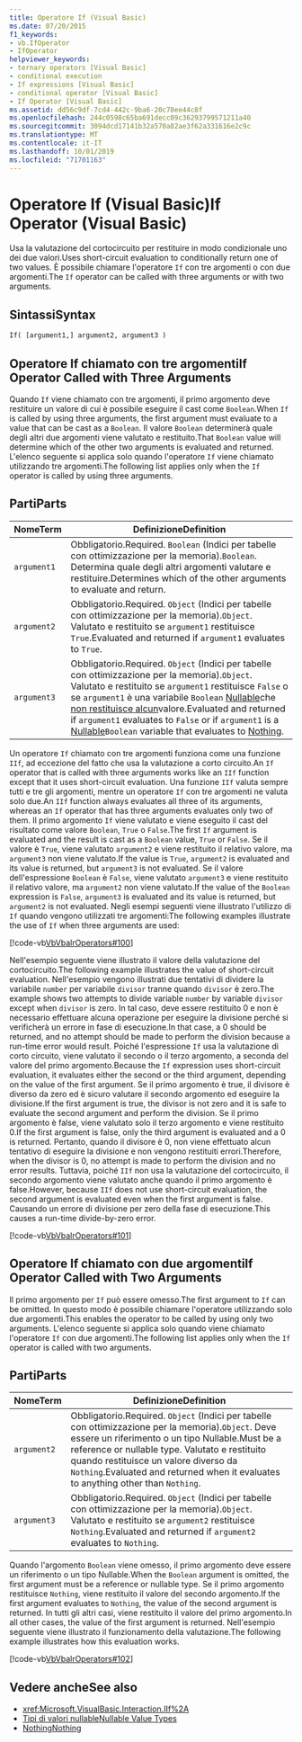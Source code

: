 ```yaml
---
title: Operatore If (Visual Basic)
ms.date: 07/20/2015
f1_keywords:
- vb.IfOperator
- IfOperator
helpviewer_keywords:
- ternary operators [Visual Basic]
- conditional execution
- If expressions [Visual Basic]
- conditional operator [Visual Basic]
- If Operator [Visual Basic]
ms.assetid: dd56c9df-7cd4-442c-9ba6-20c70ee44c8f
ms.openlocfilehash: 244c0598c65ba691decc09c36293799571211a40
ms.sourcegitcommit: 3094dcd17141b32a570a82ae3f62a331616e2c9c
ms.translationtype: MT
ms.contentlocale: it-IT
ms.lasthandoff: 10/01/2019
ms.locfileid: "71701163"
---
```

# <a name="if-operator-visual-basic"></a><span data-ttu-id="25a49-102">Operatore If (Visual Basic)</span><span class="sxs-lookup"><span data-stu-id="25a49-102">If Operator (Visual Basic)</span></span>
<span data-ttu-id="25a49-103">Usa la valutazione del cortocircuito per restituire in modo condizionale uno dei due valori.</span><span class="sxs-lookup"><span data-stu-id="25a49-103">Uses short-circuit evaluation to conditionally return one of two values.</span></span> <span data-ttu-id="25a49-104">È possibile chiamare l'operatore `If` con tre argomenti o con due argomenti.</span><span class="sxs-lookup"><span data-stu-id="25a49-104">The `If` operator can be called with three arguments or with two arguments.</span></span>  
  
## <a name="syntax"></a><span data-ttu-id="25a49-105">Sintassi</span><span class="sxs-lookup"><span data-stu-id="25a49-105">Syntax</span></span>  
  
```vb  
If( [argument1,] argument2, argument3 )  
```  
  
## <a name="if-operator-called-with-three-arguments"></a><span data-ttu-id="25a49-106">Operatore If chiamato con tre argomenti</span><span class="sxs-lookup"><span data-stu-id="25a49-106">If Operator Called with Three Arguments</span></span>  
 <span data-ttu-id="25a49-107">Quando `If` viene chiamato con tre argomenti, il primo argomento deve restituire un valore di cui è possibile eseguire il cast come `Boolean`.</span><span class="sxs-lookup"><span data-stu-id="25a49-107">When `If` is called by using three arguments, the first argument must evaluate to a value that can be cast as a `Boolean`.</span></span> <span data-ttu-id="25a49-108">Il valore `Boolean` determinerà quale degli altri due argomenti viene valutato e restituito.</span><span class="sxs-lookup"><span data-stu-id="25a49-108">That `Boolean` value will determine which of the other two arguments is evaluated and returned.</span></span> <span data-ttu-id="25a49-109">L'elenco seguente si applica solo quando l'operatore `If` viene chiamato utilizzando tre argomenti.</span><span class="sxs-lookup"><span data-stu-id="25a49-109">The following list applies only when the `If` operator is called by using three arguments.</span></span>  
  
## <a name="parts"></a><span data-ttu-id="25a49-110">Parti</span><span class="sxs-lookup"><span data-stu-id="25a49-110">Parts</span></span>  
  
|<span data-ttu-id="25a49-111">Nome</span><span class="sxs-lookup"><span data-stu-id="25a49-111">Term</span></span>|<span data-ttu-id="25a49-112">Definizione</span><span class="sxs-lookup"><span data-stu-id="25a49-112">Definition</span></span>|  
|---|---|  
|`argument1`|<span data-ttu-id="25a49-113">Obbligatorio.</span><span class="sxs-lookup"><span data-stu-id="25a49-113">Required.</span></span> <span data-ttu-id="25a49-114">`Boolean` (Indici per tabelle con ottimizzazione per la memoria).</span><span class="sxs-lookup"><span data-stu-id="25a49-114">`Boolean`.</span></span> <span data-ttu-id="25a49-115">Determina quale degli altri argomenti valutare e restituire.</span><span class="sxs-lookup"><span data-stu-id="25a49-115">Determines which of the other arguments to evaluate and return.</span></span>|  
|`argument2`|<span data-ttu-id="25a49-116">Obbligatorio.</span><span class="sxs-lookup"><span data-stu-id="25a49-116">Required.</span></span> <span data-ttu-id="25a49-117">`Object` (Indici per tabelle con ottimizzazione per la memoria).</span><span class="sxs-lookup"><span data-stu-id="25a49-117">`Object`.</span></span> <span data-ttu-id="25a49-118">Valutato e restituito se `argument1` restituisce `True`.</span><span class="sxs-lookup"><span data-stu-id="25a49-118">Evaluated and returned if `argument1` evaluates to `True`.</span></span>|  
|`argument3`|<span data-ttu-id="25a49-119">Obbligatorio.</span><span class="sxs-lookup"><span data-stu-id="25a49-119">Required.</span></span> <span data-ttu-id="25a49-120">`Object` (Indici per tabelle con ottimizzazione per la memoria).</span><span class="sxs-lookup"><span data-stu-id="25a49-120">`Object`.</span></span> <span data-ttu-id="25a49-121">Valutato e restituito se `argument1` restituisce `False` o se `argument1` è una variabile `Boolean` [Nullable](../../../visual-basic/programming-guide/language-features/data-types/nullable-value-types.md)che [non restituisce alcun](../../../visual-basic/language-reference/nothing.md)valore.</span><span class="sxs-lookup"><span data-stu-id="25a49-121">Evaluated and returned if `argument1` evaluates to `False` or if `argument1` is a [Nullable](../../../visual-basic/programming-guide/language-features/data-types/nullable-value-types.md)`Boolean` variable that evaluates to [Nothing](../../../visual-basic/language-reference/nothing.md).</span></span>|  
  
 <span data-ttu-id="25a49-122">Un operatore `If` chiamato con tre argomenti funziona come una funzione `IIf`, ad eccezione del fatto che usa la valutazione a corto circuito.</span><span class="sxs-lookup"><span data-stu-id="25a49-122">An `If` operator that is called with three arguments works like an `IIf` function except that it uses short-circuit evaluation.</span></span> <span data-ttu-id="25a49-123">Una funzione `IIf` valuta sempre tutti e tre gli argomenti, mentre un operatore `If` con tre argomenti ne valuta solo due.</span><span class="sxs-lookup"><span data-stu-id="25a49-123">An `IIf` function always evaluates all three of its arguments, whereas an `If` operator that has three arguments evaluates only two of them.</span></span> <span data-ttu-id="25a49-124">Il primo argomento `If` viene valutato e viene eseguito il cast del risultato come valore `Boolean`, `True` o `False`.</span><span class="sxs-lookup"><span data-stu-id="25a49-124">The first `If` argument is evaluated and the result is cast as a `Boolean` value, `True` or `False`.</span></span> <span data-ttu-id="25a49-125">Se il valore è `True`, viene valutato `argument2` e viene restituito il relativo valore, ma `argument3` non viene valutato.</span><span class="sxs-lookup"><span data-stu-id="25a49-125">If the value is `True`, `argument2` is evaluated and its value is returned, but `argument3` is not evaluated.</span></span> <span data-ttu-id="25a49-126">Se il valore dell'espressione `Boolean` è `False`, viene valutato `argument3` e viene restituito il relativo valore, ma `argument2` non viene valutato.</span><span class="sxs-lookup"><span data-stu-id="25a49-126">If the value of the `Boolean` expression is `False`, `argument3` is evaluated and its value is returned, but `argument2` is not evaluated.</span></span> <span data-ttu-id="25a49-127">Negli esempi seguenti viene illustrato l'utilizzo di `If` quando vengono utilizzati tre argomenti:</span><span class="sxs-lookup"><span data-stu-id="25a49-127">The following examples illustrate the use of `If` when three arguments are used:</span></span>  
  
 [!code-vb[VbVbalrOperators#100](~/samples/snippets/visualbasic/VS_Snippets_VBCSharp/VbVbalrOperators/VB/Class4.vb#100)]  
  
 <span data-ttu-id="25a49-128">Nell'esempio seguente viene illustrato il valore della valutazione del cortocircuito.</span><span class="sxs-lookup"><span data-stu-id="25a49-128">The following example illustrates the value of short-circuit evaluation.</span></span> <span data-ttu-id="25a49-129">Nell'esempio vengono illustrati due tentativi di dividere la variabile `number` per variabile `divisor` tranne quando `divisor` è zero.</span><span class="sxs-lookup"><span data-stu-id="25a49-129">The example shows two attempts to divide variable `number` by variable `divisor` except when `divisor` is zero.</span></span> <span data-ttu-id="25a49-130">In tal caso, deve essere restituito 0 e non è necessario effettuare alcuna operazione per eseguire la divisione perché si verificherà un errore in fase di esecuzione.</span><span class="sxs-lookup"><span data-stu-id="25a49-130">In that case, a 0 should be returned, and no attempt should be made to perform the division because a run-time error would result.</span></span> <span data-ttu-id="25a49-131">Poiché l'espressione `If` usa la valutazione di corto circuito, viene valutato il secondo o il terzo argomento, a seconda del valore del primo argomento.</span><span class="sxs-lookup"><span data-stu-id="25a49-131">Because the `If` expression uses short-circuit evaluation, it evaluates either the second or the third argument, depending on the value of the first argument.</span></span> <span data-ttu-id="25a49-132">Se il primo argomento è true, il divisore è diverso da zero ed è sicuro valutare il secondo argomento ed eseguire la divisione.</span><span class="sxs-lookup"><span data-stu-id="25a49-132">If the first argument is true, the divisor is not zero and it is safe to evaluate the second argument and perform the division.</span></span> <span data-ttu-id="25a49-133">Se il primo argomento è false, viene valutato solo il terzo argomento e viene restituito 0.</span><span class="sxs-lookup"><span data-stu-id="25a49-133">If the first argument is false, only the third argument is evaluated and a 0 is returned.</span></span> <span data-ttu-id="25a49-134">Pertanto, quando il divisore è 0, non viene effettuato alcun tentativo di eseguire la divisione e non vengono restituiti errori.</span><span class="sxs-lookup"><span data-stu-id="25a49-134">Therefore, when the divisor is 0, no attempt is made to perform the division and no error results.</span></span> <span data-ttu-id="25a49-135">Tuttavia, poiché `IIf` non usa la valutazione del cortocircuito, il secondo argomento viene valutato anche quando il primo argomento è false.</span><span class="sxs-lookup"><span data-stu-id="25a49-135">However, because `IIf` does not use short-circuit evaluation, the second argument is evaluated even when the first argument is false.</span></span> <span data-ttu-id="25a49-136">Causando un errore di divisione per zero della fase di esecuzione.</span><span class="sxs-lookup"><span data-stu-id="25a49-136">This causes a run-time divide-by-zero error.</span></span>  
  
 [!code-vb[VbVbalrOperators#101](~/samples/snippets/visualbasic/VS_Snippets_VBCSharp/VbVbalrOperators/VB/Class4.vb#101)]  
  
## <a name="if-operator-called-with-two-arguments"></a><span data-ttu-id="25a49-137">Operatore If chiamato con due argomenti</span><span class="sxs-lookup"><span data-stu-id="25a49-137">If Operator Called with Two Arguments</span></span>  
 <span data-ttu-id="25a49-138">Il primo argomento per `If` può essere omesso.</span><span class="sxs-lookup"><span data-stu-id="25a49-138">The first argument to `If` can be omitted.</span></span> <span data-ttu-id="25a49-139">In questo modo è possibile chiamare l'operatore utilizzando solo due argomenti.</span><span class="sxs-lookup"><span data-stu-id="25a49-139">This enables the operator to be called by using only two arguments.</span></span> <span data-ttu-id="25a49-140">L'elenco seguente si applica solo quando viene chiamato l'operatore `If` con due argomenti.</span><span class="sxs-lookup"><span data-stu-id="25a49-140">The following list applies only when the `If` operator is called with two arguments.</span></span>  
  
## <a name="parts"></a><span data-ttu-id="25a49-141">Parti</span><span class="sxs-lookup"><span data-stu-id="25a49-141">Parts</span></span>  
  
|<span data-ttu-id="25a49-142">Nome</span><span class="sxs-lookup"><span data-stu-id="25a49-142">Term</span></span>|<span data-ttu-id="25a49-143">Definizione</span><span class="sxs-lookup"><span data-stu-id="25a49-143">Definition</span></span>|  
|---|---|  
|`argument2`|<span data-ttu-id="25a49-144">Obbligatorio.</span><span class="sxs-lookup"><span data-stu-id="25a49-144">Required.</span></span> <span data-ttu-id="25a49-145">`Object` (Indici per tabelle con ottimizzazione per la memoria).</span><span class="sxs-lookup"><span data-stu-id="25a49-145">`Object`.</span></span> <span data-ttu-id="25a49-146">Deve essere un riferimento o un tipo Nullable.</span><span class="sxs-lookup"><span data-stu-id="25a49-146">Must be a reference or nullable type.</span></span> <span data-ttu-id="25a49-147">Valutato e restituito quando restituisce un valore diverso da `Nothing`.</span><span class="sxs-lookup"><span data-stu-id="25a49-147">Evaluated and returned when it evaluates to anything other than `Nothing`.</span></span>|  
|`argument3`|<span data-ttu-id="25a49-148">Obbligatorio.</span><span class="sxs-lookup"><span data-stu-id="25a49-148">Required.</span></span> <span data-ttu-id="25a49-149">`Object` (Indici per tabelle con ottimizzazione per la memoria).</span><span class="sxs-lookup"><span data-stu-id="25a49-149">`Object`.</span></span> <span data-ttu-id="25a49-150">Valutato e restituito se `argument2` restituisce `Nothing`.</span><span class="sxs-lookup"><span data-stu-id="25a49-150">Evaluated and returned if `argument2` evaluates to `Nothing`.</span></span>|  
  
 <span data-ttu-id="25a49-151">Quando l'argomento `Boolean` viene omesso, il primo argomento deve essere un riferimento o un tipo Nullable.</span><span class="sxs-lookup"><span data-stu-id="25a49-151">When the `Boolean` argument is omitted, the first argument must be a reference or nullable type.</span></span> <span data-ttu-id="25a49-152">Se il primo argomento restituisce `Nothing`, viene restituito il valore del secondo argomento.</span><span class="sxs-lookup"><span data-stu-id="25a49-152">If the first argument evaluates to `Nothing`, the value of the second argument is returned.</span></span> <span data-ttu-id="25a49-153">In tutti gli altri casi, viene restituito il valore del primo argomento.</span><span class="sxs-lookup"><span data-stu-id="25a49-153">In all other cases, the value of the first argument is returned.</span></span> <span data-ttu-id="25a49-154">Nell'esempio seguente viene illustrato il funzionamento della valutazione.</span><span class="sxs-lookup"><span data-stu-id="25a49-154">The following example illustrates how this evaluation works.</span></span>  
  
 [!code-vb[VbVbalrOperators#102](~/samples/snippets/visualbasic/VS_Snippets_VBCSharp/VbVbalrOperators/VB/Class4.vb#102)]  
  
## <a name="see-also"></a><span data-ttu-id="25a49-155">Vedere anche</span><span class="sxs-lookup"><span data-stu-id="25a49-155">See also</span></span>

- <xref:Microsoft.VisualBasic.Interaction.IIf%2A>
- [<span data-ttu-id="25a49-156">Tipi di valori nullable</span><span class="sxs-lookup"><span data-stu-id="25a49-156">Nullable Value Types</span></span>](../../../visual-basic/programming-guide/language-features/data-types/nullable-value-types.md)
- [<span data-ttu-id="25a49-157">Nothing</span><span class="sxs-lookup"><span data-stu-id="25a49-157">Nothing</span></span>](../../../visual-basic/language-reference/nothing.md)
